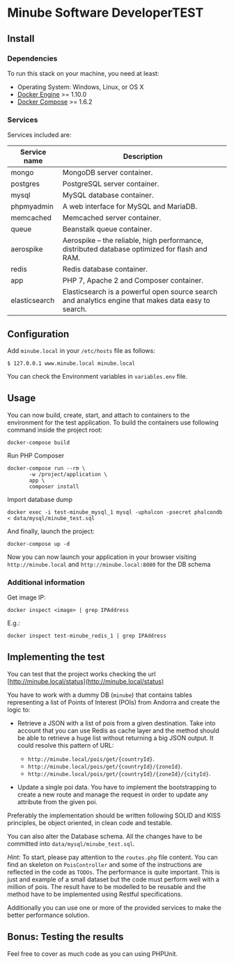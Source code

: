 # Minube Software DeveloperTEST

## Install

### Dependencies

To run this stack on your machine, you need at least:

- Operating System: Windows, Linux, or OS X
- [Docker Engine](https://docs.docker.com/install/) >= 1.10.0
- [Docker Compose](https://docs.docker.com/compose/install/) >= 1.6.2

### Services

Services included are:

|Service name|Description|
|---|---|
|mongo|MongoDB server container.|
|postgres|PostgreSQL server container.|
|mysql|MySQL database container.|
|phpmyadmin|A web interface for MySQL and MariaDB.|
|memcached|Memcached server container.|
|queue|Beanstalk queue container.|
|aerospike|Aerospike – the reliable, high performance, distributed database optimized for flash and RAM.|
|redis|Redis database container.|
|app|PHP 7, Apache 2 and Composer container.|
|elasticsearch|Elasticsearch is a powerful open source search and analytics engine that makes data easy to search.|

## Configuration

Add ``minube.local`` in your ``/etc/hosts`` file as follows:

``$ 127.0.0.1 www.minube.local minube.local``

You can check the Environment variables in ``variables.env`` file.
## Usage

You can now build, create, start, and attach to containers to the environment for the test application. To build the containers use following command inside the project root:

``docker-compose build``

Run PHP Composer

```
docker-compose run --rm \
       -w /project/application \
       app \
       composer install
```

Import database dump

``docker exec -i test-minube_mysql_1 mysql -uphalcon -psecret phalcondb < data/mysql/minube_test.sql``
       
And finally, launch the project:

``docker-compose up -d``

Now you can now launch your application in your browser visiting ``http://minube.local`` and ``http://minube.local:8080`` for the DB schema


### Additional information

Get image IP:

``docker inspect <image> | grep IPAddress``

E.g.:

``docker inspect test-minube_redis_1 | grep IPAddress``


## Implementing the test

You can test that the project works checking the url [http://minube.local/status](http://minube.local/status)

You have to work with a dummy DB (```minube```) that contains tables representing a list of Points of Interest (POIs) from Andorra and create the logic to: 

- Retrieve a JSON with a list of pois from a given destination. 
Take into account that you can use Redis as cache layer and the method should be able to retrieve a huge list without returning a big JSON output.
It could resolve this pattern of URL: 
    - ```http://minube.local/pois/get/{countryId}```.
    - ```http://minube.local/pois/get/{countryId}/{zoneId}```.
    - ```http://minube.local/pois/get/{countryId}/{zoneId}/{cityId}```.
    
- Update a single poi data. You have to implement the bootstrapping to create a new route and manage the request in order to update any attribute from the given poi.

Preferably the implementation should be written following SOLID and KISS principles, be object oriented, in clean code and testable. 
 
You can also alter the Database schema. All the changes have to be committed into ```data/mysql/minube_test.sql```.

*Hint*: To start, please pay attention to the ```routes.php``` file content. 
You can find an skeleton on ```PoisController``` and some of the instructions are reflected in the code as ```TODOs```. The performance is quite important. 
This is just and example of a small dataset but the code must perform well with a million of pois.
The result have to be modelled to be reusable and the method have to be implemented using Restful specifications. 

Additionally you can use one or more of the provided services to make the better performance solution.

## Bonus: Testing the results

Feel free to cover as much code as you can using PHPUnit.
